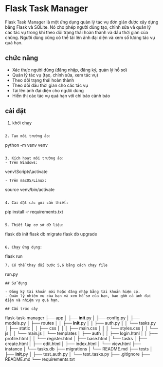 # Flask Task Manager

Flask Task Manager là một ứng dụng quản lý tác vụ đơn giản được xây dựng bằng Flask và SQLite. Nó cho phép người dùng tạo, chỉnh sửa và quản lý các tác vụ trong khi theo dõi trạng thái hoàn thành và dấu thời gian của chúng. Người dùng cũng có thể tải lên ảnh đại diện và xem số lượng tác vụ quá hạn.

## chức năng

- Xác thực người dùng (đăng nhập, đăng ký, quản lý hồ sơ)
- Quản lý tác vụ (tạo, chỉnh sửa, xem tác vụ)
- Theo dõi trạng thái hoàn thành
- Theo dõi dấu thời gian cho các tác vụ
- Tải lên ảnh đại diện cho người dùng
- Hiển thị các tác vụ quá hạn với chỉ báo cảnh báo

## cài đặt

1. khởi chạy
```

2. Tạo môi trường ảo:
```
python -m venv venv
```

3. Kích hoạt môi trường ảo:
- Trên Windows:
```
venv\Scripts\activate
```
- Trên macOS/Linux:
```
source venv/bin/activate
```

4. Cài đặt các gói cần thiết:
```
pip install -r requirements.txt
```

5. Thiết lập cơ sở dữ liệu:
```
flask db init
flask db migrate
flask db upgrade
```

6. Chạy ứng dụng:
```
flask run
```
7. Có thể thay đổi bước 5,6 bằng cách chạy file
```
run.py
```
## Sử dụng 

- Đăng ký tài khoản mới hoặc đăng nhập bằng tài khoản hiện có.
- Quản lý nhiệm vụ của bạn và xem hồ sơ của bạn, bao gồm cả ảnh đại diện và nhiệm vụ quá hạn.

## Cấu trúc cây

```
flask-task-manager
├── app
│   ├── __init__.py
│   ├── config.py
│   ├── models.py
│   ├── routes
│   │   ├── __init__.py
│   │   ├── auth.py
│   │   └── tasks.py
│   ├── static
│   │   ├── css
│   │   │   ├── main.css
│   │   │   └── styles.css
│   │   └── js
│   │       └── main.js
│   └── templates
│       ├── auth
│       │   ├── login.html
│       │   ├── profile.html
│       │   └── register.html
│       ├── base.html
│       └── tasks
│           ├── create.html
│           ├── edit.html
│           ├── index.html
│           └── view.html
├── instance
│   └── tasks.db
├── migrations
│   └── README.md
├── tests
│   ├── __init__.py
│   ├── test_auth.py
│   └── test_tasks.py
├── .gitignore
├── README.md
└── requirements.txt
```


